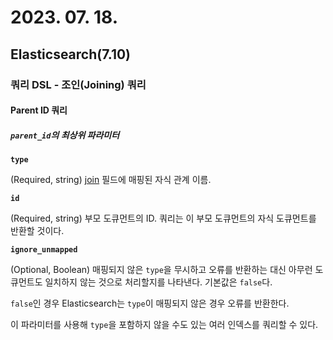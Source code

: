 # 2023. 07. 18.

## Elasticsearch(7.10)

### 쿼리 DSL - 조인(Joining) 쿼리

#### Parent ID 쿼리

##### `parent_id`의 최상위 파라미터

**`type`**

(Required, string) [join](https://www.elastic.co/guide/en/elasticsearch/reference/7.10/parent-join.html) 필드에 매핑된 자식 관계 이름.

**`id`**

(Required, string) 부모 도큐먼트의 ID. 쿼리는 이 부모 도큐먼트의 자식 도큐먼트를 반환할 것이다.

**`ignore_unmapped`**

(Optional, Boolean) 매핑되지 않은 `type`을 무시하고 오류를 반환하는 대신 아무런 도큐먼트도 일치하지 않는 것으로 처리할지를 나타낸다. 기본값은 `false`다.

`false`인 경우 Elasticsearch는 `type`이 매핑되지 않은 경우  오류를 반환한다.

이 파라미터를 사용해 `type`을 포함하지 않을 수도 있는 여러 인덱스를 쿼리할 수 있다.